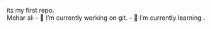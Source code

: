  its my first repo.
 <br>
       Mehar ali
         - 🔭 I’m currently working on git.
                - 🌱 I’m currently learning .
